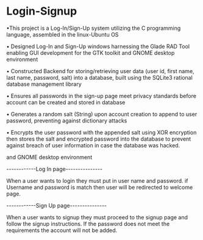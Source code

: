 # Login-Signup

•This project is a Log-In/Sign-Up system utilizing the C programming language, assembled in the linux-Ubuntu OS 

•	Designed Log-In and Sign-Up windows harnessing the Glade RAD Tool enabling GUI development for the GTK toolkit and GNOME desktop environment 

•	Constructed Backend for storing/retrieving user data (user id, first name, last name, password, salt) into a database, built using the SQLite3 rational database management library 

•	Ensures all passwords in the sign-up page meet privacy standards before account can be created and stored in database

•	Generates a random salt (String) upon account creation to append to user password, preventing against dictionary attacks

•	Encrypts the user password with the appended salt using XOR encryption then stores the salt and encrypted password into the database to prevent against breach of user information in case the database was hacked.


and GNOME desktop environment

------------Log In page---------------

When a user wants to login they must put in user name and password. if Username and password is match 
then user will be redirected to welcome page. 


------------Sign Up page---------------

When a user wants to signup they must proceed to the signup page and follow the signup instructions.
If the password does not meet the requirements the account will not be added. 

